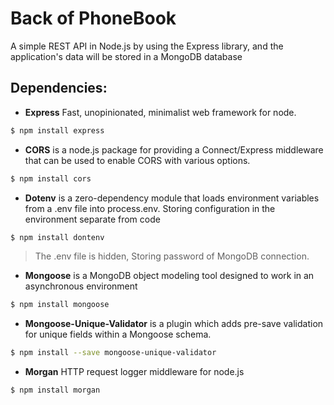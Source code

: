 # Back of PhoneBook

A simple REST API in Node.js by using the Express library, and the application's data will be stored in a MongoDB database

## Dependencies:

- **Express** Fast, unopinionated, minimalist web framework for node.

```sh
$ npm install express
```

- **CORS** is a node.js package for providing a Connect/Express middleware that can be used to enable CORS with various options.

```sh
$ npm install cors
```

- **Dotenv** is a zero-dependency module that loads environment variables from a .env file into process.env. Storing configuration in the environment separate from code

```sh
$ npm install dontenv
```

> The .env file is hidden, Storing password of MongoDB connection.

- **Mongoose** is a MongoDB object modeling tool designed to work in an asynchronous environment

```sh
$ npm install mongoose
```

- **Mongoose-Unique-Validator** is a plugin which adds pre-save validation for unique fields within a Mongoose schema.

```sh
$ npm install --save mongoose-unique-validator
```

- **Morgan** HTTP request logger middleware for node.js

```sh
$ npm install morgan
```
